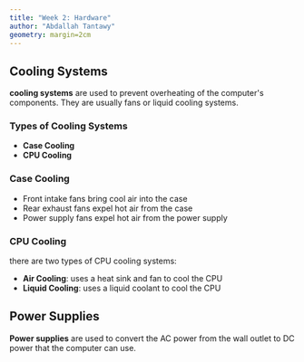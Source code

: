 ```yaml
---
title: "Week 2: Hardware"
author: "Abdallah Tantawy"
geometry: margin=2cm
---
```


## Cooling Systems

**cooling systems** are used to prevent overheating of the computer's components. They are usually fans or liquid cooling systems.

### Types of Cooling Systems

- **Case Cooling**
- **CPU Cooling**

### Case Cooling

- Front intake fans bring cool air into the case
- Rear exhaust fans expel hot air from the case
- Power supply fans expel hot air from the power supply

### CPU Cooling

there are two types of CPU cooling systems:

- **Air Cooling**: uses a heat sink and fan to cool the CPU
- **Liquid Cooling**: uses a liquid coolant to cool the CPU


## Power Supplies

**Power supplies** are used to convert the AC power from the wall outlet to DC power that the computer can use.
